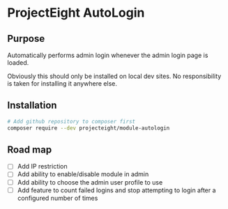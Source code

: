 # ProjectEight AutoLogin

## Purpose

Automatically performs admin login whenever the admin login page is loaded.

Obviously this should only be installed on local dev sites. No responsibility is taken for installing it anywhere else.

## Installation

```bash
# Add github repository to composer first
composer require --dev projecteight/module-autologin
```

## Road map

- [ ] Add IP restriction
- [ ] Add ability to enable/disable module in admin
- [ ] Add ability to choose the admin user profile to use
- [ ] Add feature to count failed logins and stop attempting to login after a configured number of times
